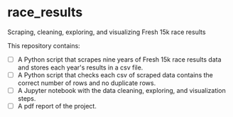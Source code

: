# race_results
Scraping, cleaning, exploring, and visualizing Fresh 15k race results

This repository contains:
- [ ] A Python script that scrapes nine years of Fresh 15k race results data and stores each year's results in a csv file.
- [ ] A Python script that checks each csv of scraped data contains the correct number of rows and no duplicate rows.
- [ ] A Jupyter notebook with the data cleaning, exploring, and visualization steps.
- [ ] A pdf report of the project.
